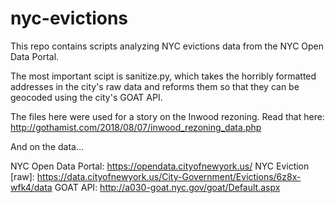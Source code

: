# nyc-evictions

This repo contains scripts analyzing NYC evictions data from the NYC Open Data Portal. 

The most important scipt is sanitize.py, which takes the horribly formatted addresses in the city's raw data and reforms them so that they can be geocoded using the city's GOAT API. 

The files here were used for a story on the Inwood rezoning. Read that here: http://gothamist.com/2018/08/07/inwood_rezoning_data.php

And on the data...

NYC Open Data Portal: https://opendata.cityofnewyork.us/
NYC Eviction [raw]: https://data.cityofnewyork.us/City-Government/Evictions/6z8x-wfk4/data
GOAT API: http://a030-goat.nyc.gov/goat/Default.aspx
